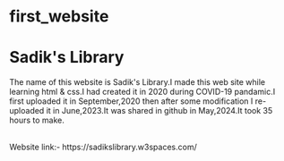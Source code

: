 # first_website
<h1> Sadik's Library </h1>
<p>The name of this website is Sadik's Library.I made this web site while learning html &amp; css.I had created it in 2020 during COVID-19 pandamic.I first uploaded it in September,2020 then after some modification I re-uploaded it in June,2023.It was shared in github in May,2024.It took 35 hours to make.</p> <br>
Website link:- https://sadikslibrary.w3spaces.com/

